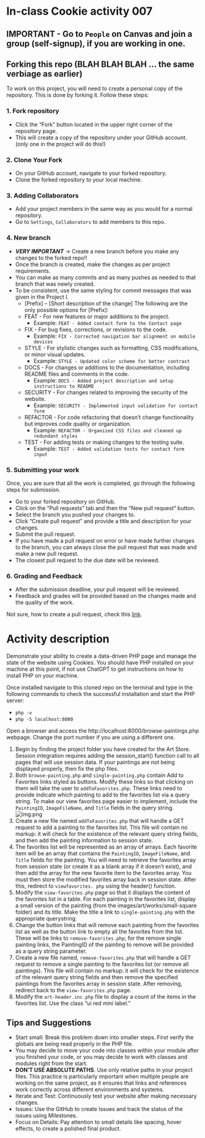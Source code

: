 # In-class Cookie activity 007
## IMPORTANT - Go to `People` on Canvas and join a group (self-signup), if you are working in one.
## Forking this repo (BLAH BLAH BLAH ... the same verbiage as earlier)
To work on this project, you will need to create a personal copy of the repository. This is done by forking it. Follow these steps:
### 1. Fork repository
- Click the “Fork” button located in the upper right corner of the repository page.
- This will create a copy of the repository under your GitHub account. (only one in the project will do this!)
### 2. Clone Your Fork
- On your GitHub account, navigate to your forked repository.
- Clone the forked repository to your local machine.
### 3. Adding Collaborators
- Add your project members in the same way as you would for a normal repository.
- Go to `Settings`, `Collaborators` to add members to this repo.
### 4. New branch
- ***VERY IMPORTANT*** -> Create a new branch before you make any changes to the forked repo!!
- Once the branch is created, make the changes as per project requirements.
- You can make as many commits and as many pushes as needed to that branch that was newly created.
- To be consistent, use the same styling for commit messages that was given in the Project I.
    - [Prefix] – [Short description of the change]
      The following are the only possible options for [Prefix]:
    - FEAT - For new features or major additions to the project.
        - Example: `FEAT - Added contact form to the Contact page`
    - FIX - For bug fixes, corrections, or revisions to the code.
        - Example: `FIX - Corrected navigation bar alignment on mobile devices`
    - STYLE - For stylistic changes such as formatting, CSS modifications, or minor visual updates.
        - Example: `STYLE - Updated color scheme for better contrast`
    - DOCS - For changes or additions to the documentation, including README files and comments in the code.
        - Example: `DOCS - Added project description and setup instructions to README`
    - SECURITY - For changes related to improving the security of the website.
        - Example: `SECURITY - Implemented input validation for contact form`
    - REFACTOR - For code refactoring that doesn’t change functionality but improves code quality or organization.
        - Example: `REFACTOR - Organized CSS files and cleaned up redundant styles`
    - TEST - For adding tests or making changes to the testing suite.
        - Example: `TEST - Added validation tests for contact form input`

### 5. Submitting your work
Once, you are sure that all the work is completed, go through the following steps for submission.
- Go to your forked repository on GitHub.
- Click on the “Pull requests” tab and then the “New pull request” button.
- Select the branch you pushed your changes to.
- Click “Create pull request” and provide a title and description for your changes.
- Submit the pull request.
- If you have made a pull request on error or have made further changes to the branch, you can always close the pull request that was made and make a new pull request.
- The closest pull request to the due date will be reviewed.

### 6. Grading and Feedback
- After the submission deadline, your pull request will be reviewed.
- Feedback and grades will be provided based on the changes made and the quality of the work.

Not sure, how to create a pull request, check this [link](https://docs.github.com/en/pull-requests/collaborating-with-pull-requests/proposing-changes-to-your-work-with-pull-requests/creating-a-pull-request-from-a-fork).

# Activity description
Demonstrate your ability to create a data-driven PHP page and manage the state of the website using Cookies.
You should have PHP installed on your machine at this point, if not use ChatGPT to get instructions on how to install PHP on your machine.

Once installed navigate to this cloned repo on the terminal and type in the following commands to check the successful installation and start the PHP server:

* `php -v`
* `php -S localhost:8000`

Open a browser and access the http://localhost:8000/browse-paintings.php webpage. Change the port number if you are using a different one.

1. Begin by finding the project folder you have created for the Art Store. Session
   integration requires adding the session_start() function call to all pages that
   will use session data. If your paintings are not being displayed properly, then fix the php files.
2. Both `browse-painting.php` and `single-painting.php` contain Add to Favorites
   links styled as buttons. Modify these links so that clicking on them will take
   the user to `addToFavorites.php`. These links need to provide indicate which
   painting to add to the favorites list via a query string. To make our view
   favorites page easier to implement, include the `PaintingID`, `ImageFileName`,
   and `Title` fields in the query string.
![img.png](img.png)
3. Create a new file named `addToFavorites.php` that will handle a GET request
   to add a painting to the favorites list. This file will contain no markup: it will
   check for the existence of the relevant query string fields, and then add the
   painting information to session state.
4. The favorites list will be represented as an array of arrays. Each favorite item
   will be an array that contains the `PaintingID`, `ImageFileName`, and `Title`
   fields for the painting. You will need to retrieve the favorites array from
   session state (or create it as a blank array if it doesn’t exist), and then add the
   array for the new favorite item to the favorites array. You must then store the
   modified favorites array back in session state. After this, redirect to `viewfavorites.
   php` using the header() function.
5. Modify the `view-favorites.php` page so that it displays the content of the favorites
   list in a table. For each painting in the favorites list, display a small version of the
   painting (from the images/art/works/small-square folder) and its title. Make the
   title a link to `single-painting.php` with the appropriate querystring.
6. Change the button links that will remove each painting from the favorites list as
   well as the button link to empty all the favorites from the list. These will be links
   to `remove-favorites.php`; for the remove single painting links, the PaintingID of
   the painting to remove will be provided as a query string parameter.
7. Create a new file named, `remove-favorites.php` that will handle a GET request to
   remove a single painting to the favorites list (or remove all paintings). This file
   will contain no markup: it will check for the existence of the relevant query string
   fields and then remove the specified paintings from the favorites array in session
   state. After removing, redirect back to the `view-favorites.php` page.
8. Modify the `art-header.inc.php` file to display a count of the items in the favorites
   list. Use the class “ui red mini label.”

## Tips and Suggestions
* Start small: Break this problem down into smaller steps. First verify the globals are being read properly in the PHP file.
* You may decide to move your code into classes within your module after you
  finished your code, or you may decide to work with classes and modules right
  from the start.
* **DON’T USE ABSOLUTE PATHS**. Use only relative paths in your project files. This practice is particularly important when multiple people are working on the same project, as it ensures that links and references work correctly across different environments and systems.
* Iterate and Test: Continuously test your website after making necessary changes.
* Issues: Use the GitHub to create Issues and track the status of the issues using Milestones.
* Focus on Details: Pay attention to small details like spacing, hover effects, to create a polished final product.


